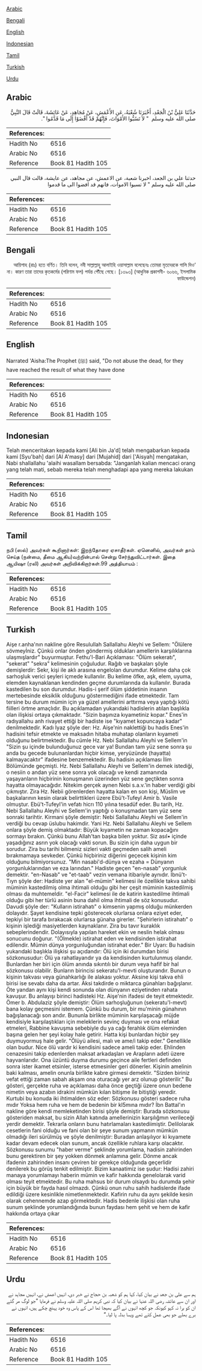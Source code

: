 [Arabic](#arabic)

[Bengali](#bengali)

[English](#english)

[Indonesian](#indonesian)

[Tamil](#tamil)

[Turkish](#turkish)

[Urdu](#urdu)

## Arabic


<div dir="rtl" lang="ar" style={{fontSize:'larger',backgroundColor:'#f8f9fa',padding:20}}>
حَدَّثَنَا عَلِيُّ بْنُ الْجَعْدِ، أَخْبَرَنَا شُعْبَةُ، عَنِ الأَعْمَشِ، عَنْ مُجَاهِدٍ، عَنْ عَائِشَةَ، قَالَتْ قَالَ النَّبِيُّ صلى الله عليه وسلم ‏ "‏ لاَ تَسُبُّوا الأَمْوَاتَ، فَإِنَّهُمْ قَدْ أَفْضَوْا إِلَى مَا قَدَّمُوا ‏"‏‏.‏
</div>
<div style={{backgroundColor:'#f8f9fa',padding:20, marginBottom: 10}}><table> <thead> <tr> <th>References:</th> <th></th> </tr> </thead> <tbody><tr><td>Hadith No</td><td>6516</td></tr><tr><td>Arabic No</td><td>6516</td></tr><tr><td>Reference</td><td>Book 81 Hadith 105</td></tr></tbody></table></div>


<div dir="rtl" lang="ar" style={{fontSize:'larger',backgroundColor:'#f8f9fa',padding:20}}>
حدثنا علي بن الجعد، اخبرنا شعبة، عن الاعمش، عن مجاهد، عن عايشة، قالت قال النبي صلى الله عليه وسلم " لا تسبوا الاموات، فانهم قد افضوا الى ما قدموا
</div>
<div style={{backgroundColor:'#f8f9fa',padding:20, marginBottom: 10}}><table> <thead> <tr> <th>References:</th> <th></th> </tr> </thead> <tbody><tr><td>Hadith No</td><td>6516</td></tr><tr><td>Arabic No</td><td>6516</td></tr><tr><td>Reference</td><td>Book 81 Hadith 105</td></tr></tbody></table></div>

## Bengali


<div dir="rtl" lang="bn" style={{fontSize:'larger',backgroundColor:'#f8f9fa',padding:20}}>
‘আয়িশাহ (রাঃ) হতে বর্ণিত। তিনি বলেন, নবী সাল্লাল্লাহু আলাইহি ওয়াসাল্লাম বলেছেনঃ তোমরা মৃতদেরকে গালি দিও না। কারণ তারা তাদের কৃতকর্মের (পরিণাম ফল) পর্যন্ত পৌঁছে গেছে। [১৩৯৩] (আধুনিক প্রকাশনী- ৬০৬৬, ইসলামিক ফাউন্ডেশন)
</div>
<div style={{backgroundColor:'#f8f9fa',padding:20, marginBottom: 10}}><table> <thead> <tr> <th>References:</th> <th></th> </tr> </thead> <tbody><tr><td>Hadith No</td><td>6516</td></tr><tr><td>Arabic No</td><td>6516</td></tr><tr><td>Reference</td><td>Book 81 Hadith 105</td></tr></tbody></table></div>

## English


<div dir="ltr" lang="en" style={{fontSize:'larger',backgroundColor:'#f8f9fa',padding:20}}>
Narrated 'Aisha:The Prophet (ﷺ) said, "Do not abuse the dead, for they have reached the result of what they have done
</div>
<div style={{backgroundColor:'#f8f9fa',padding:20, marginBottom: 10}}><table> <thead> <tr> <th>References:</th> <th></th> </tr> </thead> <tbody><tr><td>Hadith No</td><td>6516</td></tr><tr><td>Arabic No</td><td>6516</td></tr><tr><td>Reference</td><td>Book 81 Hadith 105</td></tr></tbody></table></div>

## Indonesian


<div dir="ltr" lang="id" style={{fontSize:'larger',backgroundColor:'#f8f9fa',padding:20}}>
Telah menceritakan kepada kami [Ali bin Ja'd] telah mengabarkan kepada kami [Syu'bah] dari [Al A'masy] dari [Mujahid] dari ['Aisyah] mengatakan, Nabi shallallahu 'alaihi wasallam bersabda: "Janganlah kalian mencaci orang yang telah mati, sebab mereka telah menghadapi apa yang mereka lakukan
</div>
<div style={{backgroundColor:'#f8f9fa',padding:20, marginBottom: 10}}><table> <thead> <tr> <th>References:</th> <th></th> </tr> </thead> <tbody><tr><td>Hadith No</td><td>6516</td></tr><tr><td>Arabic No</td><td>6516</td></tr><tr><td>Reference</td><td>Book 81 Hadith 105</td></tr></tbody></table></div>

## Tamil


<div dir="ltr" lang="ta" style={{fontSize:'larger',backgroundColor:'#f8f9fa',padding:20}}>
நபி (ஸல்) அவர்கள் கூறினார்கள்: இறந்தோரை ஏசாதீர்கள். ஏனெனில், அவர்கள் தாம் செய்த (நன்மை, தீமை ஆகிய)வற்றின்பால் சென்று சேர்ந்துவிட்டார்கள். இதை ஆயிஷா (ரலி) அவர்கள் அறிவிக்கிறார்கள்.99 அத்தியாயம் :
</div>
<div style={{backgroundColor:'#f8f9fa',padding:20, marginBottom: 10}}><table> <thead> <tr> <th>References:</th> <th></th> </tr> </thead> <tbody><tr><td>Hadith No</td><td>6516</td></tr><tr><td>Arabic No</td><td>6516</td></tr><tr><td>Reference</td><td>Book 81 Hadith 105</td></tr></tbody></table></div>

## Turkish


<div dir="ltr" lang="tr" style={{fontSize:'larger',backgroundColor:'#f8f9fa',padding:20}}>
Aişe r.anha'nın nakline göre Resulullah Sallallahu Aleyhi ve Sellem: "Ölülere sövmeyİniz. Çünkü onlar önden göndermiş oldukları amellerin karşılıklarına ulaşmışlardır" buyurmuştur. Fethu'l-Bari Açıklaması: "Ölüm sekeratı", "sekerat" "sekra" kelimesinin çoğuludur. Rağıb ve başkaları şöyle demişlerdir: Sekr, kişi ile aklı arasına engelolan durumdur. Kelime daha çok sarhoşluk verici şeyleri içmede kullanılır. Bu kelime öfke, aşk, elem, uyuma, elemden kaynaklanan kendinden geçme durumlarında da kullanılır. Burada kastedilen bu son durumdur. Hadis-i şerif ölüm şiddetinin insanın mertebesinde eksiklik olduğunu göstermediğini ifade etmektedir. Tam tersine bu durum mümin için ya güzel amellerini arttırma veya yaptığı kötü fiilleri örtme amaçlıdır. Bu açıklamadan yukarıdaki hadislerin atılan başlıkla olan ilişkisi ortaya çıkmaktadır. "Sizin başınıza kıyametiniz kopar." Enes'in radıyallahu anh rivayet ettiği bir hadiste ise "kıyamet kopuncaya kadar" denilmektedir. Kadı Iyaz şöyle der: Hz. Aişe'nin naklettiği bu hadis Enes'in hadisini tefsir etmekte ve maksadın hitaba muhatap olanların kıyameti olduğunu belirtmektedir. Bu cümle Hz. Nebi Sallallahu Aleyhi ve Sellem'in "Sizin şu içinde bulunduğunuz gece var ya! Bundan tam yüz sene sonra şu anda bu gecede bulunanlardan hiçbir kimse, yeryüzünde (hayatta) kalmayacaktır" ifadesine benzemektedir. Bu hadisin açıklaması İlim Bölümünde geçmişti. Hz. Nebi Sallallahu Aleyhi ve Sellem'in demek istediği, o nesiin o andan yüz sene sonra yok olacağı ve kendi zamanında yaşayanların hiçbirinin konuşmanın üzerinden yüz sene geçtikten sonra hayatta olmayacağıdır. Nitekim gerçek aynen Nebi s.a.v.'in haber verdiği gibi çıkmıştır. Zira Hz. Nebii görenlerden hayatta kalan en son kişi, Müslim ve başkalarının kesin olarak belirttikleri üzere Ebü't-Tufeyl Amir b. Vasile olmuştur. Ebü't-Tufeyl'in vefatı hicrı 110 yılına tesadüf eder. Bu tarih, Hz. Nebi Sallallahu Aleyhi ve Sellem'in yaptığı o konuşmadan tam yüz sene sonraki tarihtir. Kirmani şöyle demiştir: Nebi Sallallahu Aleyhi ve Sellem'in verdiği bu cevap üslubu hakimdir. Yani Hz. Nebi Sallallahu Aleyhi ve Sellem onlara şöyle demiş olmaktadır: Büyük kıyametin ne zaman kopacağını sormayı bırakın. Çünkü bunu Allah'tan başka bilen yoktur. Siz asıl• içinde yaşadığınız asrın yok olacağı vakti sorun. Bu sizin için daha uygun bir sorudur. Zira bu tarihi bilmeniz sizleri vakti geçmeden salih ameli bırakmamaya sevkeder. Çünkü hiçbiriniz diğerini geçecek kişinin kim olduğunu bilmiyorsunuz. "Min nasabi'd-dünya ve ezaha = Dünyanın yorgunluklarından ve eza larından." Hadiste geçen "en-nasab" yorgunluk demektir. "en-Nasab" ve "et-taab" vezin vemana itibariyle aynıdır. İbnü't-Tıyn şöyle der: Hadiste yer alan "el-mümin" kelimesi ile özellikle takva sahibi müminin kastedilmiş olma ihtimali olduğu gibi her çeşit müminin kastedilmiş olması da muhtemeldir. "el-Facir" kelimesi ile de katirin kastedilme ihtimali olduğu gibi her türlü asinin buna dahil olma ihtimali de söz konusudur. Davudi şöyle der: "Kulların istirahatı" o kimsenin yapmış olduğu münkerden dolayıdır. Şayet kendisine tepki gösterecek olurlarsa onlara eziyet eder, tepkiyi bir tarafa bırakacak olurlarsa günaha girerler. "Şehirlerin istirahatı" o kişinin işlediği masiyetlerden kaynaklanır. Zira bu tavır kuraklık sebeplerindendir. Dolayısıyla yapılan hareket ekin ve neslin helak olması sonucunu doğurur. "(Ölmekle) istirahat eden ve kendisinden istirahat edilendir. Mümin dünya yorgunluğundan istirahat eder." Bir Uyarı: Bu hadisin yukarıdaki başlıkla ilişkisi şu açıdandır: Ölü için iki durumdan birisi sözkonusudur: Ölü ya rahatlayandır ya da kendisinden kurtulunmuş olandır. Bunlardan her biri için ölüm anında sıkıntılı bir durum veya hafif bir hal sözkonusu olabilir. Bunların birincisi sekeratu'l-mevti oluşturandır. Bunun o kişinin takvası veya günahkarlığı ile alakası yoktur. Aksine kişi takva ehli birisi ise sevabı daha da artar. Aksi takdirde o miktarca günahları bağışlanır. Öte yandan aynı kişi kendi sonunda olan dünyanın eziyetinden rahata kavuşur. Bu anlayışı birinci hadisteki Hz. Aişe'nin ifadesi de teyit etmektedir. Ömer b. Abdulaziz şöyle demiştir: Ölüm sarhoşluğunun (sekeratu'l-mevt) bana kolay geçmesini istemem. Çünkü bu durum, bir mu'minin günahının bağışlanacağı son andır. Bununla birlikte müminin karşılaşacağı müjde kendisiyle karşılaştıkları için meleklerin sevinç duyması ve ona refakat etmeleri, Rabbine kavuşma sebebiyle du ya cağı ferahlık ölüm eleminden başına gelen her şeyi kolay hale getirir. Hatta kişi bunlardan hiçbir şey duymuyormuş hale gelir. "Ölüyü ailesi, malı ve ame/i takip eder." Genellikle olan budur. Nice ölü vardır ki kendisini sadece ameli takip eder. Ehlinden cenazesini takip edenlerden maksat arkadaşları ve Arapların adeti üzere hayvanlarıdır. Ona üzüntü duyma durumu geçince aile fertleri definden sonra ister ikamet etsinler, isterse etmesinler geri dönerler. Kişinin amelinin baki kalması, amelin onunla birlikte kabre girmesi demektir. "Sizden biriniz vefat ettiği zaman sabah akşam ona oturacağı yer arz olunup gösterilir." Bu gösteri, gerçekte ruha ve açıklaması daha önce geçtiği üzere onun bedene nimetin veya azabın idrakini mümkün kılan bitişme ile bitiştiği yeredir. Kurtubi bu konuda iki ihtimalden söz eder: Sözkonusu gösteri sadece ruha mıdır Yoksa hem ruha ve hem de bedenin bir kl5mına mıdır? İbn Battal'ın nakline göre kendi memleketinden birisi şöyle demiştir: Burada sözkonusu gösteriden maksat, bu sizin Allah katında amellerinizin karşılığmın verileceği yerdir demektir. Tekrarla onların bunu hatırlamaları kastediimiştir. Delilolarak cesetlerin fani olduğu ve fani olan bir şeye sunum yapmanın mümkün olmadığı ileri sürülmüş ve şöyle denilmiştir: Buradan anlaşılıyor ki kıyamete kadar devam edecek olan sunum, ancak özellikle ruhlara karşı olacaktır. Sözkonusu sunumu "haber verme" şeklinde yorumlama, hadisin zahirinden bunu gerektiren bir şey yokken dönmek anlamına gelir. Dönme ancak ifadenin zahirinden insanı çeviren bir gerekçe olduğunda geçerlidir denilerek bu görüş tenkit edilmiştir. Bizim kanaatimiz ise şudur: Hadisi zahiri manaya yorumlamayı haberin mümin ve kafir hakkında genelolarak varid olması teyit etmektedir. Bu ruha mahsus bir durum olsaydı bu durumda şehir için büyük bir fayda hasıl olmazdı. Çünkü onun ruhu sahih hadislerde ifade edildiği üzere kesinlikle nimetlenmektedir. Kafirin ruhu da aynı şekilde kesin olarak cehennemde azap görmektedir. Hadis bedenle ilişkisi olan ruha sunum şeklinde yorumlandığında bunun faydası hem şehit ve hem de kafir hakkında ortaya çıkar
</div>
<div style={{backgroundColor:'#f8f9fa',padding:20, marginBottom: 10}}><table> <thead> <tr> <th>References:</th> <th></th> </tr> </thead> <tbody><tr><td>Hadith No</td><td>6516</td></tr><tr><td>Arabic No</td><td>6516</td></tr><tr><td>Reference</td><td>Book 81 Hadith 105</td></tr></tbody></table></div>

## Urdu


<div dir="rtl" lang="ur" style={{fontSize:'larger',backgroundColor:'#f8f9fa',padding:20}}>
ہم سے علی بن جعد نے بیان کیا، کہا ہم کو شعبہ بن حجاج نے خبر دی، انہیں اعمش نے، انہیں مجاہد نے اور ان سے عائشہ رضی اللہ عنہا نے بیان کیا کہ نبی کریم صلی اللہ علیہ وسلم نے فرمایا ”جو لوگ مر گئے ان کو برا نہ کہو کیونکہ جو کچھ انہوں نے آگے بھیجا تھا اس کے پاس وہ خود پہنچ چکے ہیں، انہوں نے برے بھلے جو بھی عمل کئے تھے ویسا بدلہ پا لیا۔“
</div>
<div style={{backgroundColor:'#f8f9fa',padding:20, marginBottom: 10}}><table> <thead> <tr> <th>References:</th> <th></th> </tr> </thead> <tbody><tr><td>Hadith No</td><td>6516</td></tr><tr><td>Arabic No</td><td>6516</td></tr><tr><td>Reference</td><td>Book 81 Hadith 105</td></tr></tbody></table></div>